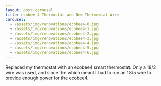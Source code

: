 ```yaml
---
layout: post-carousel
title: ecobee 4 Thermostat and New Thermostat Wire
carousel:
  - /assets/img/renovations/ecobee4-0.jpg
  - /assets/img/renovations/ecobee4-1.jpg
  - /assets/img/renovations/ecobee4-2.jpg
  - /assets/img/renovations/ecobee4-3.jpg
  - /assets/img/renovations/ecobee4-4.jpg
  - /assets/img/renovations/ecobee4-5.jpg
  - /assets/img/renovations/ecobee4-6.jpg
---
```


Replaced my thermostat with an ecobee4 smart thermostat. Only a 18/3 wire was used, and since the which meant I had to run an 18/5 wire to provide enough power for the ecobee4.

